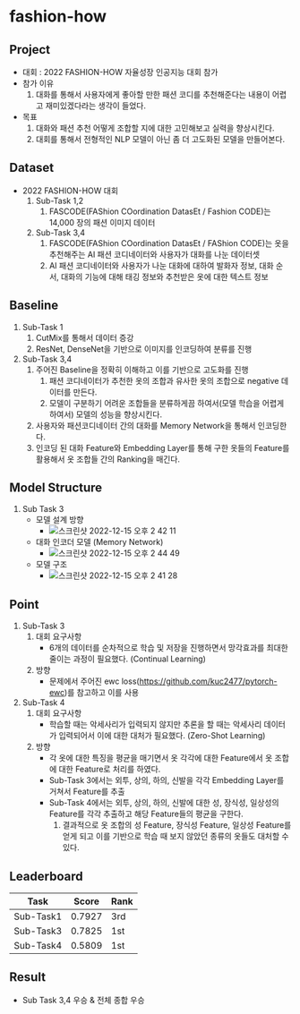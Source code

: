 # fashion-how

## Project
  * 대회 : 2022 FASHION-HOW 자율성장 인공지능 대회 참가
  * 참가 이유
      1. 대화를 통해서 사용자에게 좋아할 만한 패션 코디를 추천해준다는 내용이 어렵고 재미있겠다라는 생각이 들었다.
  * 목표
      1. 대화와 패션 추천 어떻게 조합할 지에 대한 고민해보고 실력을 향상시킨다.
      2. 대회를 통해서 전형적인 NLP 모델이 아닌 좀 더 고도화된 모델을 만들어본다.
      
## Dataset
  * 2022 FASHION-HOW 대회
      1. Sub-Task 1,2
          1. FASCODE(FAShion COordination DatasEt / Fashion CODE)는 14,000 장의 패션 이미지 데이터
      2. Sub-Task 3,4
          1. FASCODE(FAShion COordination DatasEt / FAShion CODE)는 옷을 추천해주는 AI 패션 코디네이터와 사용자가 대화를 나눈 데이터셋
          2. AI 패션 코디네이터와 사용자가 나눈 대화에 대하여 발화자 정보, 대화 순서, 대화의 기능에 대해 태깅 정보와 추천받은 옷에 대한 텍스트 정보
  
## Baseline
  1. Sub-Task 1
      1. CutMix를 통해서 데이터 증강
      2. ResNet, DenseNet을 기반으로 이미지를 인코딩하여 분류를 진행
  2. Sub-Task 3,4
      1. 주어진 Baseline을 정확히 이해하고 이를 기반으로 고도화를 진행
          1. 패션 코디네이터가 추천한 옷의 조합과 유사한 옷의 조합으로 negative 데이터를 만든다.
          2. 모델이 구분하기 어려운 조합들을 분류하게끔 하여서(모델 학습을 어렵게 하여서) 모델의 성능을 향상시킨다.
      2. 사용자와 패션코디네이터 간의 대화를 Memory Network을 통해서 인코딩한다.
      3. 인코딩 된 대화 Feature와 Embedding Layer를 통해 구한 옷들의 Feature를 활용해서 옷 조합들 간의 Ranking을 매긴다.
      
      
 ## Model Structure
   1. Sub Task 3
       * 모델 설계 방향
           * ![스크린샷 2022-12-15 오후 2 42 11](https://user-images.githubusercontent.com/48673702/207781767-bbd14897-fb46-49d6-8eb7-4a5c0bbab533.png)
       * 대화 인코더 모델 (Memory Network)
           * ![스크린샷 2022-12-15 오후 2 44 49](https://user-images.githubusercontent.com/48673702/207782122-a32712d2-44f1-4460-b38d-661b7e34bbdf.png)   
       * 모델 구조
           * ![스크린샷 2022-12-15 오후 2 41 28](https://user-images.githubusercontent.com/48673702/207781664-b4af031f-4e25-419c-bb9d-ac4a49c850df.png)
   
## Point
   1. Sub-Task 3
       1. 대회 요구사항
           * 6개의 데이터를 순차적으로 학습 및 저장을 진행하면서 망각효과를 최대한 줄이는 과정이 필요했다. (Continual Learning)
       2. 방향
           * 문제에서 주어진 ewc loss(https://github.com/kuc2477/pytorch-ewc)를 참고하고 이를 사용
   2. Sub-Task 4
       1. 대회 요구사항
           * 학습할 때는 악세사리가 입력되지 않지만 추론을 할 때는 악세사리 데이터가 입력되어서 이에 대한 대처가 필요했다. (Zero-Shot Learning)
       2. 방향
           * 각 옷에 대한 특징을 평균을 매기면서 옷 각각에 대한 Feature에서 옷 조합에 대한 Feature로 처리를 하였다.
           * Sub-Task 3에서는 외투, 상의, 하의, 신발을 각각 Embedding Layer를 거쳐서 Feature를 추출
           * Sub-Task 4에서는 외투, 상의, 하의, 신발에 대한 성, 장식성, 일상성의 Feature를 각각 추출하고 해당 Feature들의 평균을 구한다.
               1. 결과적으로 옷 조합의 성 Feature, 장식성 Feature, 일상성 Feature를 얻게 되고 이를 기반으로 학습 때 보지 않았던 종류의 옷들도 대처할 수 있다.

## Leaderboard
|Task|Score|Rank|
|-----|----|----|
|Sub-Task1|0.7927|3rd|
|Sub-Task3|0.7825|1st|
|Sub-Task4|0.5809|1st|

## Result
  * Sub Task 3,4 우승 & 전체 종합 우승
  



       
        
        
        
        
    
    
    
    
    
  
    
